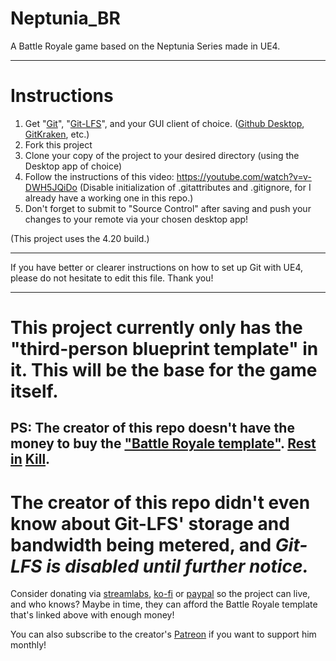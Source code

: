 # Neptunia_BR
A Battle Royale game based on the Neptunia Series made in UE4.

----

# Instructions

1. Get "[Git](http://git-scm.com/downloads)", "[Git-LFS](https://git-lfs.github.com)", and your GUI client of choice. ([Github Desktop](https://desktop.github.com), [GitKraken](https://www.gitkraken.com/), etc.)
2. Fork this project
3. Clone your copy of the project to your desired directory (using the Desktop app of choice)
4. Follow the instructions of this video: https://youtube.com/watch?v=v-DWH5JQiDo (Disable initialization of .gitattributes and .gitignore, for I already have a working one in this repo.)
5. Don't forget to submit to "Source Control" after saving and push your changes to your remote via your chosen desktop app!

(This project uses the 4.20 build.)

--------

If you have better or clearer instructions on how to set up Git with UE4, please do not hesitate to edit this file.
Thank you!

--------

# This project currently only has the "third-person blueprint template" in it. This will be the base for the game itself.

## PS: The creator of this repo doesn't have the money to buy the ["Battle Royale template"](https://sellfy.com/p/DG9f/). [Rest](https://www.unrealengine.com/marketplace/battle-royale-template-inventory-minimap) [in](https://www.unrealengine.com/marketplace/battle-royale-project-for-dedicated-servers) [Kill](https://www.unrealengine.com/marketplace/fps-battle-royale-template).

# The creator of this repo didn't even know about Git-LFS' storage and bandwidth being metered, and *Git-LFS is disabled until further notice.*
Consider donating via [streamlabs](https://streamlabs.com/kuletxcorexddd), [ko-fi](http://ko-fi.com/kuletxcore) or [paypal](http://paypal.me/KuletXCore) so the project can live, and who knows? Maybe in time, they can afford the Battle Royale template that's linked above with enough money!

You can also subscribe to the creator's [Patreon](http://patreon.com/kuletxcore) if you want to support him monthly!

